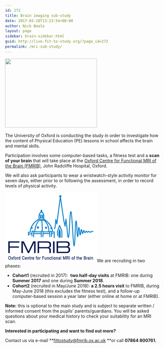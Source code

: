 ```yaml
---
id: 272
title: Brain imaging sub-study
date: 2017-03-28T13:23:54+00:00
author: Nick Beale
layout: page
sidebar: brain-sidebar.html
guid: http://live.fit-to-study.org/?page_id=272
permalink: /mri-sub-study/
---
```

<img class="size-medium wp-image-211 alignleft" src="/wp-content/uploads/2017/03/pic2.png?resize=300%2C225" alt="" width="300" height="225" srcset="/wp-content/uploads/2017/03/pic2.png?resize=300%2C225&ssl=1 300w, /wp-content/uploads/2017/03/pic2.png?w=320&ssl=1 320w" sizes="(max-width: 300px) 100vw, 300px" data-recalc-dims="1" />

The University of Oxford is conducting the study in order to investigate how the content of Physical Education (PE) lessons in school affects the brain and mental skills.

Participation involves some computer-based tasks, a fitness test and a **scan of your brain** that will take place at the [Oxford Centre for Functional MRI of the Brain (FMRIB)](https://www.ndcn.ox.ac.uk/divisions/fmrib), John Radcliffe Hospital, Oxford.

We will also ask participants to wear a wristwatch-style activity monitor for seven days, either prior to or following the assessment, in order to record levels of physical activity.

[<img class="wp-image-1050 size-medium alignleft" src="/wp-content/uploads/2017/06/fmrib-logo.png?resize=300%2C227&#038;ssl=1" alt="" width="300" height="227" data-recalc-dims="1" />](/wp-content/uploads/2017/06/fmrib-logo.png?ssl=1)We are recruiting in two phases:

  * **Cohort1** (recruited in 2017):  **two half-day visits** at FMRIB: one during **Summer 2017** and one during **Summer 2018**.
  * **Cohort2** (recruited in May/June 2018): **a 2.5 hours visit** to FMRIB, during May-June 2018 (this excludes the fitness test), and a follow-up computer-based session a year later (either online at home or at FMRIB).

**Note:** this is optional to the main study and is subject to separate written / informed consent from the pupils’ parents/guardians. You will be asked questions about your medical history to check your suitability for an MRI scan.

**Interested in participating and want to find out more?**

Contact us via e-mail **<fittostudy@fmrib.ox.ac.uk> **or call **07864 800761.**
